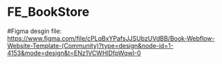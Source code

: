# FE_BookStore

#Figma desgin file: https://www.figma.com/file/cPLqBxYPafsJJSUbzUVdBB/Book-Webflow-Website-Template-(Community)?type=design&node-id=1-4153&mode=design&t=ENz1VCWHlDfpWqwI-0
